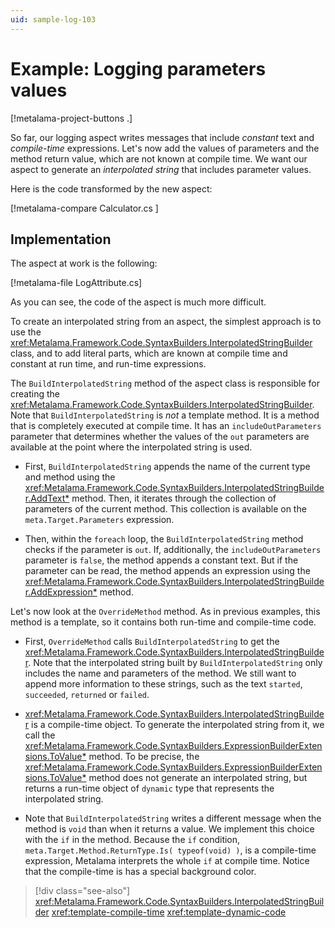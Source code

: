 ```yaml
---
uid: sample-log-103
---
```


# Example: Logging parameters values

[!metalama-project-buttons .]

So far, our logging aspect writes messages that include _constant_ text and _compile-time_ expressions. Let's now add the values of parameters and the method return value, which are not known at compile time. We want our aspect to generate an _interpolated string_ that includes parameter values.

Here is the code transformed by the new aspect:

[!metalama-compare Calculator.cs ]

## Implementation

The aspect at work is the following:

[!metalama-file LogAttribute.cs]

As you can see, the code of the aspect is much more difficult.

To create an interpolated string from an aspect, the simplest approach is to use the <xref:Metalama.Framework.Code.SyntaxBuilders.InterpolatedStringBuilder> class, and to add literal parts, which are known at compile time and constant at run time, and run-time expressions.

The `BuildInterpolatedString` method of the aspect class is responsible for creating the <xref:Metalama.Framework.Code.SyntaxBuilders.InterpolatedStringBuilder>. Note that `BuildInterpolatedString` is _not_ a template method. It is a method that is completely executed at compile time. It has an `includeOutParameters` parameter that determines whether the values of the `out` parameters are available at the point where the interpolated string is used.

* First, `BuildInterpolatedString` appends the name of the current type and method using the <xref:Metalama.Framework.Code.SyntaxBuilders.InterpolatedStringBuilder.AddText*> method. Then, it iterates through the collection of parameters of the current method. This collection is available on the `meta.Target.Parameters` expression. 

* Then, within the `foreach` loop, the `BuildInterpolatedString` method checks if the parameter is `out`. If, additionally, the `includeOutParameters` parameter is `false`, the method appends a constant text. But if the parameter can be read, the method appends an expression using the <xref:Metalama.Framework.Code.SyntaxBuilders.InterpolatedStringBuilder.AddExpression*> method.

Let's now look at the `OverrideMethod` method. As in previous examples, this method is a template, so it contains both run-time and compile-time code.

* First, `OverrideMethod` calls `BuildInterpolatedString` to get the <xref:Metalama.Framework.Code.SyntaxBuilders.InterpolatedStringBuilder>. Note that the interpolated string built by `BuildInterpolatedString` only includes the name and parameters of the method. We still want to append more information to these strings, such as the text `started`, `succeeded`, `returned` or `failed`. 

* <xref:Metalama.Framework.Code.SyntaxBuilders.InterpolatedStringBuilder> is a compile-time object. To generate the interpolated string from it, we call the <xref:Metalama.Framework.Code.SyntaxBuilders.ExpressionBuilderExtensions.ToValue*> method. To be precise, the <xref:Metalama.Framework.Code.SyntaxBuilders.ExpressionBuilderExtensions.ToValue*> method does not generate an interpolated string, but returns a run-time object of `dynamic` type that represents the interpolated string.

* Note that `BuildInterpolatedString` writes a different message when the method is `void` than when it returns a value. We implement this choice with the `if` in the method. Because the `if` condition, `meta.Target.Method.ReturnType.Is( typeof(void) )`, is a compile-time expression, Metalama interprets the whole `if` at compile time. Notice that the compile-time is has a special background color.

> [!div class="see-also"]
> <xref:Metalama.Framework.Code.SyntaxBuilders.InterpolatedStringBuilder>
> <xref:template-compile-time>
> <xref:template-dynamic-code>
